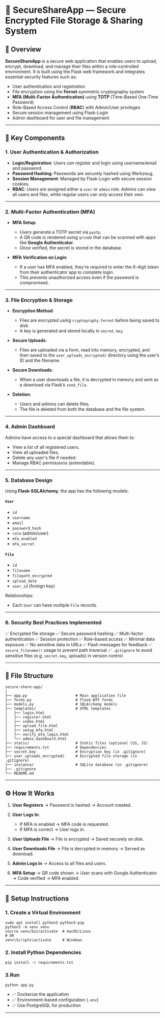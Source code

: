 # 🔐 SecureShareApp — Secure Encrypted File Storage & Sharing System

## 📘 Overview

**SecureShareApp** is a secure web application that enables users to upload, encrypt, download, and manage their files within a role-controlled environment. It is built using the Flask web framework and integrates essential security features such as:

* User authentication and registration
* File encryption using the **Fernet** symmetric cryptography system
* **MFA (Multi-Factor Authentication)** using **TOTP** (Time-Based One-Time Password)
* Role-Based Access Control (**RBAC**) with Admin/User privileges
* Secure session management using Flask-Login
* Admin dashboard for user and file management

---

## 🧱 Key Components

### 1. **User Authentication & Authorization**

* **Login/Registration**: Users can register and login using username/email and password.
* **Password Hashing**: Passwords are securely hashed using Werkzeug.
* **Session Management**: Managed by Flask-Login with secure session cookies.
* **RBAC**: Users are assigned either a `user` or `admin` role. Admins can view all users and files, while regular users can only access their own.

---

### 2. **Multi-Factor Authentication (MFA)**

* **MFA Setup**:

  * Users generate a TOTP secret via `pyotp`.
  * A QR code is rendered using `qrcode` that can be scanned with apps like **Google Authenticator**.
  * Once verified, the secret is stored in the database.

* **MFA Verification on Login**:

  * If a user has MFA enabled, they're required to enter the 6-digit token from their authenticator app to complete login.
  * This prevents unauthorized access even if the password is compromised.

---

### 3. **File Encryption & Storage**

* **Encryption Method**:

  * Files are encrypted using `cryptography.Fernet` before being saved to disk.
  * A key is generated and stored locally in `secret.key`.

* **Secure Uploads**:

  * Files are uploaded via a form, read into memory, encrypted, and then saved to the `user_uploads_encrypted/` directory using the user’s ID and the filename.

* **Secure Downloads**:

  * When a user downloads a file, it is decrypted in memory and sent as a download via Flask’s `send_file`.

* **Deletion**:

  * Users and admins can delete files.
  * The file is deleted from both the database and the file system.

---

### 4. **Admin Dashboard**

Admins have access to a special dashboard that allows them to:

* View a list of all registered users.
* View all uploaded files.
* Delete any user's file if needed.
* Manage RBAC permissions (extendable).

---

### 5. **Database Design**

Using **Flask-SQLAlchemy**, the app has the following models:

#### `User`

* `id`
* `username`
* `email`
* `password_hash`
* `role` (admin/user)
* `mfa_enabled`
* `mfa_secret`

#### `File`

* `id`
* `filename`
* `filepath_encrypted`
* `upload_date`
* `user_id` (foreign key)

Relationships:

* Each `User` can have multiple `File` records.

---

### 6. **Security Best Practices Implemented**

✅ Encrypted file storage
✅ Secure password hashing
✅ Multi-factor authentication
✅ Session protection
✅ Role-based access
✅ Minimal data exposure
✅ No sensitive data in URLs
✅ Flash messages for feedback
✅ `secure_filename()` usage to prevent path traversal
✅ `.gitignore` to avoid sensitive files (e.g. `secret.key`, uploads) in version control

---

## 📁 File Structure

```plaintext
secure-share-app/
│
├── app.py                      # Main application file
├── forms.py                    # Flask-WTF forms
├── models.py                   # SQLAlchemy models
├── templates/                  # HTML templates
│   ├── login.html
│   ├── register.html
│   ├── index.html
│   ├── upload_file.html
│   ├── setup_mfa.html
│   ├── verify_mfa_login.html
│   └── admin_dashboard.html
├── static/                     # Static files (optional CSS, JS)
├── requirements.txt            # Dependencies
├── secret.key                  # Encryption key (in .gitignore)
├── user_uploads_encrypted/     # Encrypted file storage (in .gitignore)
├── instance/                   # SQLite database (in .gitignore)
├── .gitignore
└── README.md
```

---

## ⚙️ How It Works

1. **User Registers** → Password is hashed → Account created.
2. **User Logs In**:

   * If MFA is enabled → MFA code is requested.
   * If MFA is correct → User logs in.
3. **User Uploads File** → File is encrypted → Saved securely on disk.
4. **User Downloads File** → File is decrypted in memory → Served as download.
5. **Admin Logs In** → Access to all files and users.
6. **MFA Setup** → QR code shown → User scans with Google Authenticator → Code verified → MFA enabled.

---
## 🧪 Setup Instructions

### 1. Create a Virtual Environment
```
sudo apt install python3 python3-pip
python3 -m venv venv
source venv/bin/activate  # macOS/Linux
# OR
venv\Scripts\activate     # Windows
```
### 2. Install Python Dependencies
```
pip install -r requirements.txt
```

### 3.Run
```
python app.py 
```
* ✅ Dockerize the application
* ✅ Environment-based configuration (`.env`)
* ✅ Use PostgreSQL for production

---
